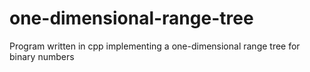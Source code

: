 # one-dimensional-range-tree
Program written in cpp implementing a one-dimensional range tree for binary numbers
